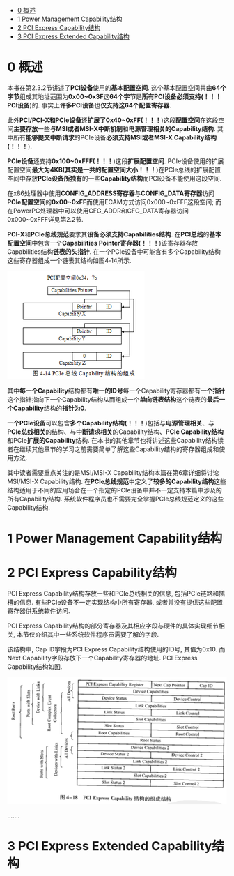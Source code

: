 
<!-- @import "[TOC]" {cmd="toc" depthFrom=1 depthTo=6 orderedList=false} -->

<!-- code_chunk_output -->

* [0 概述](#0-概述)
* [1 Power Management Capability结构](#1-power-management-capability结构)
* [2 PCI Express Capability结构](#2-pci-express-capability结构)
* [3 PCI Express Extended Capability结构](#3-pci-express-extended-capability结构)

<!-- /code_chunk_output -->

# 0 概述

本书在第2.3.2节讲述了**PCI设备**使用的**基本配置空间**. 这个基本配置空间共由**64个字节**组成其地址范围为**0x00\~0x3F**这**64个字节**是**所有PCI设备必须支持(！！！PCI设备**)的. 事实上**许多PCI设备**也**仅支持这64个配置寄存器**. 

此外**PCI/PCI\-X和PCIe设备**还**扩展了0x40\~0xFF(！！！**)这段**配置空间**在这段空间**主要存放**一些**与MSI或者MSI\-X中断机制**和**电源管理相关的Capability结构**. 其中所有**能够提交中断请求**的PCIe设备**必须支持MSI或者MSI\-X Capability结构(！！！**). 

**PCIe设备**还支持**0x100\~0xFFF(！！！**)这段**扩展配置空间**. PCIe设备使用的扩展配置空间**最大为4KB(其实是一共的配置空间大小！！！**)在PCIe总线的扩展配置空间中存放**PCIe设备所独有**的一些**Capability结构**而PCI设备不能使用这段空间. 

在x86处理器中使用**CONFIG\_ADDRESS寄存器**与**CONFIG\_DATA寄存器**访问**PCIe配置空间**的**0x00\~0xFF**而使用ECAM方式访问0x000\~0xFFF这段空间; 而在PowerPC处理器中可以使用CFG\_ADDR和CFG\_DATA寄存器访问0x000\~0xFFF详见第2.2节. 

**PCI\-X**和**PCIe总线规范**要求其**设备必须支持Capabilities结构**. 在**PCI总线**的**基本配置空间**中包含一个**Capabilities Pointer寄存器(！！！**)该寄存器存放Capabilities结构**链表的头指针**. 在一个PCIe设备中可能含有多个Capability结构这些寄存器组成一个链表其结构如图4‑14所示. 

![config](./images/12.png)

其中**每一个Capability**结构都有**唯一的ID号**每一个Capability寄存器都有**一个指针**这个指针指向下一个Capability结构从而组成一个**单向链表结构**这个链表的**最后一个Capability**结构的**指针为0**. 

**一个PCIe设备**可以包含**多个Capability结构(！！！**)包括与**电源管理相关**、与**PCIe总线相关**的结构、与**中断请求相关**的Capability结构、**PCIe Capability结构**和PCIe**扩展的Capability**结构. 在本书的其他章节也将讲述这些Capability结构读者在继续其他章节的学习之前需要简单了解这些Capability结构的寄存器组成和使用方法. 

其中读者需要重点关注的是MSI/MSI\-X Capability结构本篇在第6章详细将讨论MSI/MSI-X Capability结构. 在**PCIe总线规范**中定义了**较多的Capability结构**这些结构适用于不同的应用场合在一个指定的PCIe设备中并不一定支持本篇中涉及的所有Capability结构. 系统软件程序员也不需要完全掌握PCIe总线规范定义的这些Capability结构. 

# 1 Power Management Capability结构

# 2 PCI Express Capability结构

PCI Express Capability结构存放一些和PCIe总线相关的信息, 包括PCIe链路和插槽的信息. 有些PCIe设备不一定实现结构中所有寄存器, 或者并没有提供这些配置寄存器供系统软件访问.

PCI Express Capability结构的部分寄存器及其相应字段与硬件的具体实现细节相关, 本节仅介绍其中一些系统软件程序员需要了解的字段.

该结构中, Cap ID字段为PCI Express Capability结构使用的ID号, 其值为0x10. 而Next Capability字段存放下一个Capability寄存器的地址. PCI Express Capability结构如图.

![config](./images/13.png)

.......


# 3 PCI Express Extended Capability结构